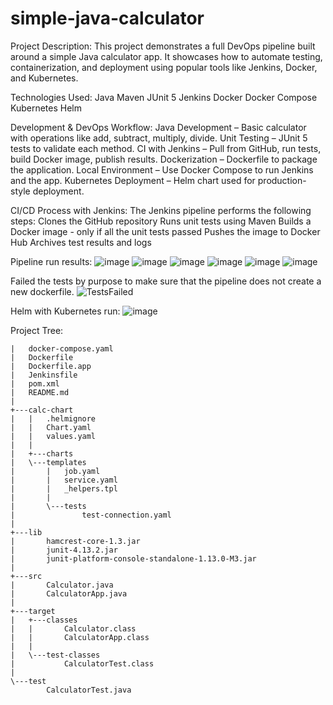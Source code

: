 # simple-java-calculator
Project Description:
This project demonstrates a full DevOps pipeline built around a simple Java calculator app. It showcases how to automate testing, containerization, and deployment using popular tools like Jenkins, Docker, and Kubernetes.

Technologies Used:
Java
Maven
JUnit 5
Jenkins
Docker
Docker Compose
Kubernetes
Helm

Development & DevOps Workflow:
Java Development – Basic calculator with operations like add, subtract, multiply, divide.
Unit Testing – JUnit 5 tests to validate each method.
CI with Jenkins – Pull from GitHub, run tests, build Docker image, publish results.
Dockerization – Dockerfile to package the application.
Local Environment – Use Docker Compose to run Jenkins and the app.
Kubernetes Deployment – Helm chart used for production-style deployment.

CI/CD Process with Jenkins:
The Jenkins pipeline performs the following steps:
Clones the GitHub repository
Runs unit tests using Maven
Builds a Docker image - only if all the unit tests passed
Pushes the image to Docker Hub
Archives test results and logs

Pipeline run results:
![image](https://github.com/user-attachments/assets/e3cd4b0e-ff69-4bcc-88e9-511f830c03f0)
![image](https://github.com/user-attachments/assets/1851bced-e857-4da9-ae5f-442f54209265)
![image](https://github.com/user-attachments/assets/216cec48-a131-4fdf-a885-a976d369f93b)
![image](https://github.com/user-attachments/assets/ed8415c4-be07-4064-8b2e-dc969b1cde10)
![image](https://github.com/user-attachments/assets/73c07d76-5f07-42bd-aca9-ace912d0a6bb)
![image](https://github.com/user-attachments/assets/37b2fddf-a6d8-4739-8476-6d6bec4a1029)





Failed the tests by purpose to make sure that the pipeline does not create a new dockerfile.
![TestsFailed](https://github.com/user-attachments/assets/9523ec40-0806-430f-a4c1-8ae5edd09872)

Helm with Kubernetes run:
![image](https://github.com/user-attachments/assets/9d37d627-0da2-42d5-9cc5-5304c36b97e4)




Project Tree:


```
|   docker-compose.yaml
|   Dockerfile
|   Dockerfile.app
|   Jenkinsfile
|   pom.xml
|   README.md
|
+---calc-chart
|   |   .helmignore
|   |   Chart.yaml
|   |   values.yaml
|   |
|   +---charts
|   \---templates
|       |   job.yaml
|       |   service.yaml
|       |   _helpers.tpl
|       |
|       \---tests
|               test-connection.yaml
|
+---lib
|       hamcrest-core-1.3.jar
|       junit-4.13.2.jar
|       junit-platform-console-standalone-1.13.0-M3.jar
|
+---src
|       Calculator.java
|       CalculatorApp.java
|
+---target
|   +---classes
|   |       Calculator.class
|   |       CalculatorApp.class
|   |
|   \---test-classes
|           CalculatorTest.class
|
\---test
        CalculatorTest.java
```
